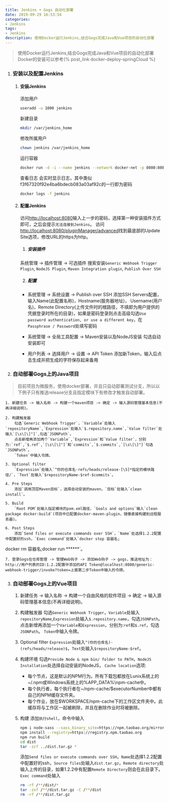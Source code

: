 ```yaml
---
title: Jenkins + Gogs 自动化部署
date: 2019-09-29 16:53:54
categories: 
- Jenkins
tags:
- Jenkins
description: 使用Docker运行Jenkins,结合Gogs完成Java和Vue项目的自动化部署
---
```

> 使用Docker运行Jenkins,结合Gogs完成Java和Vue项目的自动化部署
> Docker的安装可以参考{% post_link docker-deploy-springCloud %}

1. ### 安装以及配置Jenkins

    1. #### 安装Jenkins
        添加用户
        ```bash
        useradd -u 1000 jenkins
        ```
        新建目录
        ```bash
        mkdir /var/jenkins_home
        ```
        修改所属用户
        ```bash
        chown jenkins /var/jenkins_home
        ```
        运行容器
        ```bash
        docker run -d -i --name jenkins --network docker-net -p 8080:8080 -p 50000:50000 -v /var/jenkins_home:/var/jenkins_home -v /etc/localtime:/etc/localtime:ro jenkins/jenkins:lts
        ```
        查看日志 会实时显示日志，其中类似f3f67320f92e4ba6bdecb083a03af92c的一行即为密码
        ```bash
        docker logs -f jenkins
        ```

    2. ####  配置Jenkins
        访问<http://localhost:8080>输入上一步的密码，选择第一种安装插件方式即可，之后会提示`无法连接到Jenkins`。
        访问<http://localhost:8080/pluginManager/advanced>找到最底部的Update Site选项，修改URL的https为http。
     
        1. ##### 安装插件
        系统管理 -> 插件管理 -> 可选插件
        搜索安装`Generic Webhook Trigger Plugin`, `NodeJS Plugin`, `Maven Integration plugin`, `Publish Over SSH`

        2. ##### 配置
        - 系统管理 -> 系统设置 -> Publish over SSH
        添加SSH Servers配置，输入Name(此配置名称)，Hostname(服务器地址)， Username(用户名)，Remote Directory(上传文件时的根路径，不填即为用户提供的凭据登录时所在的目录)，如果是密码登录则点击高级勾选`Use password authentication, or use a different key`，在`Passphrase / Password`处填写密码

        - 系统管理 -> 全局工具配置 -> Maven安装以及NodeJS安装
        勾选自动安装即可

        - 用户列表 -> 选择用户 -> 设置 -> API Token
        添加新Token，输入后点击生成并把生成的字符保存起来备用


2. ### 自动部署Gogs上的Java项目
> 目前项目为微服务，使用docker部署，并且只自动部署测试分支，所以以下例子只有推送release分支且指定模块下有修改才触发自动部署。

    1. 新建任务 -> 输入名称 -> 构建一个maven项目 -> 确定 -> 输入源码管理基本信息(不再详细说明)。
    
    2. 构建触发器
        勾选`Generic Webhook Trigger`，`Variable`处输入`repositoryName`,`Expression`处输入`$.repository.name`,`Value filter`处输入`[\s\[\]"]`,勾选`JSONPath`。
        点击新增再添加两个`Variable`,`Expression`和`Value filter`，分别为:`ref`,`$.ref`,`[\s\[\]"]`和`commits`,`$.commits`,`[\s\[\]"]`勾选`JSONPath`。
        `Token`中输入令牌。

    3. Optional filter
        `Expression`处输入`^你的仓库名-refs/heads/release-[\S]*指定的模块路径/`，`Text`处输入`$repositoryName-$ref-$commits`。

    4. Pre Steps
        添加`调用顶层Maven目标`，选择自动安装的maven，`目标`处输入`clean install`。

    5. Build
        `Root POM`处输入指定模块的pom.xml路径，`Goals and options`输入`clean package docker:build`(项目中已配置docker-maven-plugin，镜像直接构建到远程服务器)。

    6. Post Steps
        添加`Send files or execute commands over SSH`，`Name`处选择1.2.2配置中配置好的ssh，`Exec command`处输入`docker stop 容器名;
docker rm 容器名;docker run ******`。

    7. 登录Gogs在仓库管理 -> 管理Web钩子 -> 添加Web钩子 -> gogs，推送地址为：http://用户列表的ID:1.2.2配置中添加的API Token@localhost:8080/generic-webhook-trigger/invoke?token=上面第二步Token中输入的令牌。

3. ### 自动部署Gogs上的Vue项目
    1. 新建任务 -> 输入名称 -> 构建一个自由风格的软件项目 -> 确定 -> 输入源码管理基本信息(不再详细说明)。

    2. 构建触发器
        勾选`Generic Webhook Trigger`，`Variable`处输入`repositoryName`,`Expression`处输入`$.repository.name`，勾选`JSONPath`。
        点击新增再添加一个`Variable`和`Expression`，分别为:`ref`和`$.ref`，勾选`JSONPath`。
        `Token`中输入令牌。

    3. Optional filter
        `Expression`处输入`^(你的仓库名)-(refs/heads/release)$`，`Text`处输入`$repositoryName-$ref`。

    4. 构建环境
        勾选`Provide Node & npm bin/ folder to PATH`，`NodeJS Installation`处选择自动安装的NodeJS，
        `Cache location`选项:
        - 每个节点，这是默认的NPM行为。所有下载包都放在Lunix系统上的~/.npm或Windows系统上的%APP_DATA%\npm-cache中。
        - 每个执行者，每个执行者在~/npm-cache/$executorNumber中都有自己的NPM缓存文件夹。
        - 每个作业，放在$WORKSPACE/npm-cache下的工作区文件夹中。此缓存将与工作区一起被刷除，并且在删除作业时将被删除。

    5. 构建
        添加`执行shell`，命令中输入
        ```bash
        npm i node-sass --sass_binary_site=https://npm.taobao.org/mirrors/node-sass
        npm install --registry=https://registry.npm.taobao.org
        npm run build
        cd dist
        tar -zcf ../dist.tar.gz *
        ```
        添加`Send files or execute commands over SSH`，`Name`处选择1.2.2配置中配置好的ssh，`Source files`处输入`dist.tar.gz`，`Remote directory`处输入上传的目录，如果1.2.2中有配置`Remote Directory`则会在此目录下。`Exec command`处输入
        ```bash
        rm -rf /**/dist/*
        tar -zxf /**/dist.tar.gz -C /**/dist
        rm -rf /**/dist.tar.gz
        ```